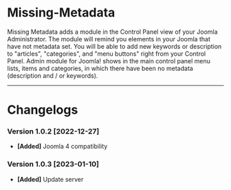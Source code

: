 # Missing-Metadata
Missing Metadata adds a module in the Control Panel view of your Joomla Administrator. The module will remind you elements in your Joomla that have not metadata set. You will be able to add new keywords or description to "articles", "categories", and "menu buttons" right from your Control Panel.  Admin module for Joomla! shows in the main control panel menu lists, items and categories, in which there have been no metadata (description and / or keywords).

* * *

# Changelogs

### Version 1.0.2 [2022-12-27]
* **[Added]** Joomla 4 compatibility

### Version 1.0.3 [2023-01-10]
* **[Added]** Update server